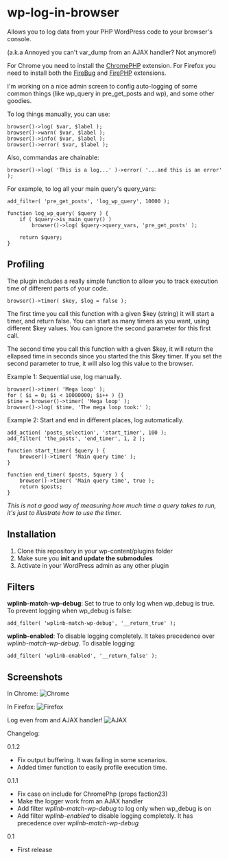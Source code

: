 wp-log-in-browser
=================

Allows you to log data from your PHP WordPress code to your browser's console.

(a.k.a Annoyed you can't var_dump from an AJAX handler? Not anymore!)

For Chrome you need to install the [ChromePHP](http://www.chromephp.com/) extension.
For Firefox you need to install both the [FireBug](http://getfirebug.com/) and [FirePHP](http://www.firephp.org/) extensions.

I'm working on a nice admin screen to config auto-logging of some common things (like wp_query in pre_get_posts and wp), and some other goodies.

To log things manually, you can use:

    browser()->log( $var, $label );
    browser()->warn( $var, $label );
    browser()->info( $var, $label );
    browser()->error( $var, $label );

Also, commandas are chainable:

    browser()->log( 'This is a log...' )->error( '...and this is an error' );

For example, to log all your main query's query_vars:

    add_filter( 'pre_get_posts', 'log_wp_query', 10000 );

    function log_wp_query( $query ) {
        if ( $query->is_main_query() )
            browser()->log( $query->query_vars, 'pre_get_posts' );

        return $query;
    }

Profiling
---------

The plugin includes a really simple function to allow you to track execution time of different parts of your code.

    browser()->timer( $key, $log = false );

The first time you call this function with a given $key (string) it will start a timer, and return false. You can start as many timers as you want, using different $key values. You can ignore the second parameter for this first call.

The second time you call this function with a given $key, it will return the ellapsed time in seconds since you started the this $key timer. If you set the second parameter to true, it will also log this value to the browser.

Example 1: Sequential use, log manually.

    browser()->timer( 'Mega loop' );
    for ( $i = 0; $i < 10000000; $i++ ) {}
    $time = browser()->timer( 'Mega loop' );
    browser()->log( $time, 'The mega loop took:' );

Example 2: Start and end in different places, log automatically.

    add_action( 'posts_selection', 'start_timer', 100 );
    add_filter( 'the_posts', 'end_timer', 1, 2 );

    function start_timer( $query ) {
        browser()->timer( 'Main query time' );
    }

    function end_timer( $posts, $query ) {
        browser()->timer( 'Main query time', true );
        return $posts;
    }

*This is not a good way of measuring how much time a query takes to run, it's just to illustrate how to use the timer.*

Installation
------------

1. Clone this repository in your wp-content/plugins folder
2. Make sure you **init and update the submodules**
3. Activate in your WordPress admin as any other plugin

Filters
-----------

**wplinb-match-wp-debug**: Set to true to only log when wp_debug is true. To prevent logging when wp_debug is false:

    add_filter( 'wplinb-match-wp-debug', '__return_true' );

**wplinb-enabled**: To disable logging completely. It takes precedence over *wplinb-match-wp-debug*. To disable logging:

    add_filter( 'wplinb-enabled', '__return_false' );


Screenshots
-----------

In Chrome:
![Chrome](http://screenshots.mzaweb.com/hFXw)

In Firefox:
![Firefox](http://screenshots.mzaweb.com/hFY6)

Log even from and AJAX handler!
![AJAX](http://screenshots.mzaweb.com/hGnY)


Changelog:

0.1.2
* Fix output buffering. It was failing in some scenarios.
* Added timer function to easily profile execution time.

0.1.1
* Fix case on include for ChromePhp (props faction23)
* Make the logger work from an AJAX handler
* Add filter *wplinb-match-wp-debug* to log only when wp_debug is on
* Add filter *wplinb-enabled* to disable logging completely. It has precedence over *wplinb-match-wp-debug*

0.1
* First release